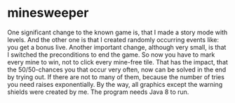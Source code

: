 # minesweeper
One significant change to the known game is, that I made a story mode with levels.  And the other one is that I created randomly 
occurring events like: you get a bonus live.  Another important change, although very small, is that I switched the preconditions
to end the game.  So now you have to mark every mine to win, not to click every mine-free tile. That has the impact, that the 
50/50-chances you that occur very often, now can be solved in the end by trying out. If there are not to many of them, because 
the number of tries you need raises exponentially. 
By the way, all graphics except the warning shields were created by me. 
The program needs Java 8 to run.
